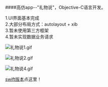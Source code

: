 ####高仿app--"礼物说"，Objective-C语言开发。
 
1.UI界面基本完成    
2.大部分布局方式：autolayout + xib    
3.暂未使用第三方框架    
4.暂未实现数据业务请求
    
![礼物说1.gif](http://upload-images.jianshu.io/upload_images/295346-d678e46307596ba5.gif?imageMogr2/auto-orient/strip)

![礼物说2.gif](http://upload-images.jianshu.io/upload_images/295346-c89586bfbdc22b63.gif?imageMogr2/auto-orient/strip)


![礼物说4.gif](http://upload-images.jianshu.io/upload_images/295346-ea01267a310ff76f.gif?imageMogr2/auto-orient/strip)
    
[swift版本](https://github.com/HHuiHao/liwushuo)点这里！


